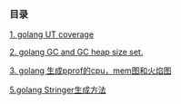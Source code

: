 ### 目录
[1. golang UT coverage](./part1.md#1-golang-ut-coverage)

[2. golang GC and GC heap size set.](./part1.md#2-golang-gc-and-gc-heap-size-set)

[3. golang 生成pprof的cpu，mem图和火焰图](./part1.md#3-golang-生成pprof的cpumem图和火焰图)

[5.golang Stringer生成方法](./part1.md#4-golang-Stringer生成方法)
<!--stackedit_data:
eyJoaXN0b3J5IjpbLTE1NDY5ODM2MzddfQ==
-->